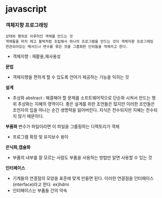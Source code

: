 # javascript

### 객체지향 프로그래밍
	상태와 행위로 이루어진 객체를 만드는 것
	객체들을 마치 레고 블럭처럼 조립해서 하나의 프로그램을 만드는 것이 객체지향 프로그래밍
	연관되어있는 메서드나 변수를 묶은 것을 그룹화한 단위들을 객체라고 한다.

- 객체지향 : 재활용,재사용성

**문법**
- 객체지향을 편하게 할 수 있도록 언어가 제공하는 기능을 익히는 것

**설계**
- 추상화 abstract : 해결해야 할 문제를 소프트웨어적으로 단순화 시켜서 만드는 행위
추상화는 지혜의 영역이다. 좋은 설계를 위한 조언들은 많지만 이러한 조언들은 조언자의 입을 떠나는 순간 생명력을 잃어버린다. 지식은 전수되지만 지혜는 전수되지 않기 때문이다.

**부품화**
변수가 파일이라면 이 파일을 그룹핑하는 디렉토리가 객체
- 프로그램 확장 및 유지보수 용이

**은닉화,캡슐화**
- 부품의 내부를 잘 모르는 사람도 부품을 사용하는 방법만 알면 사용할 수 있는 것

**인터페이스**
- 기계들의 연결점의 모양을 표준에 맞게 만들면 된다. 이러한 연결점을 인터페이스(interface)라고 한다. ex)hdmi
- 인터페이스는 부품들 간의 약속